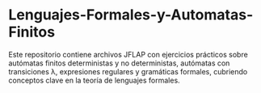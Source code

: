 # Lenguajes-Formales-y-Automatas-Finitos
Este repositorio contiene archivos JFLAP con ejercicios prácticos sobre autómatas finitos deterministas y no deterministas, autómatas con transiciones λ, expresiones regulares y gramáticas formales, cubriendo conceptos clave en la teoría de lenguajes formales.
